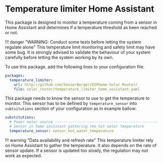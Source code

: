 # Temperature limiter Home Assistant

This package is designed to monitor a temperature coming from a sensor in Home Assistant and determines if a temperature threshold as been reached or not.

!!! danger "WARNING: Conduct some tests before letting the system regulate alone"
    This temperature limit monitoring and safety limit may have some bug. It is strongly advised to validate the behaviour of your system carefully before letting the system working by its own.

To use this package, add the following lines to your configuration file:

```yaml linenums="1"
packages:
  temperature_limiter:
    url: http://github.com/XavierBerger/ESPHome-Solar-Router/
    file: solar_router/temperature_limiter_home_assistant.yaml
```

This package needs to know the sensor to use to get the temperature to monitor. This sensor has to be defined by `temperature_sensor` into `subtsitutions` section of your configuration as in example ballow:

```yaml linenums="1"
substitutions:
  # Power meter source -----------------------------------------------------------
  # Sensor in home assistant gathering the hot water temperature
  temperature_sensor: sensor.hot_water_temperature
```
!!! warning "Data availability and refresh rate"
    This temperature limiter rely on Home Assistant to gather the temperature. It also depends on the rate of sensor update. If a sensor is updated too slowly, the regulation may not work as expected.
